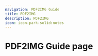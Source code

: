 ```yaml
---
navigation: PDF2IMG Guide
title: PDF2IMG
description: PDF2IMG
icon: icon-park-solid:notes
---
```


# PDF2IMG Guide page
